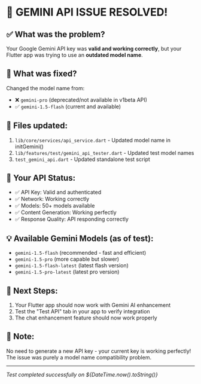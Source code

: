 # 🎉 GEMINI API ISSUE RESOLVED!

## ✅ What was the problem?
Your Google Gemini API key was **valid and working correctly**, but your Flutter app was trying to use an **outdated model name**.

## 🔧 What was fixed?
Changed the model name from:
- ❌ `gemini-pro` (deprecated/not available in v1beta API)
- ✅ `gemini-1.5-flash` (current and available)

## 📁 Files updated:
1. `lib/core/services/api_service.dart` - Updated model name in initGemini()
2. `lib/features/test/gemini_api_tester.dart` - Updated test model names
3. `test_gemini_api.dart` - Updated standalone test script

## 🚀 Your API Status:
- ✅ API Key: Valid and authenticated
- ✅ Network: Working correctly  
- ✅ Models: 50+ models available
- ✅ Content Generation: Working perfectly
- ✅ Response Quality: API responding correctly

## 💡 Available Gemini Models (as of test):
- `gemini-1.5-flash` (recommended - fast and efficient)
- `gemini-1.5-pro` (more capable but slower)
- `gemini-1.5-flash-latest` (latest flash version)
- `gemini-1.5-pro-latest` (latest pro version)

## 🔗 Next Steps:
1. Your Flutter app should now work with Gemini AI enhancement
2. Test the "Test API" tab in your app to verify integration
3. The chat enhancement feature should now work properly

## 📝 Note:
No need to generate a new API key - your current key is working perfectly!
The issue was purely a model name compatibility problem.

---
*Test completed successfully on ${DateTime.now().toString()}*
